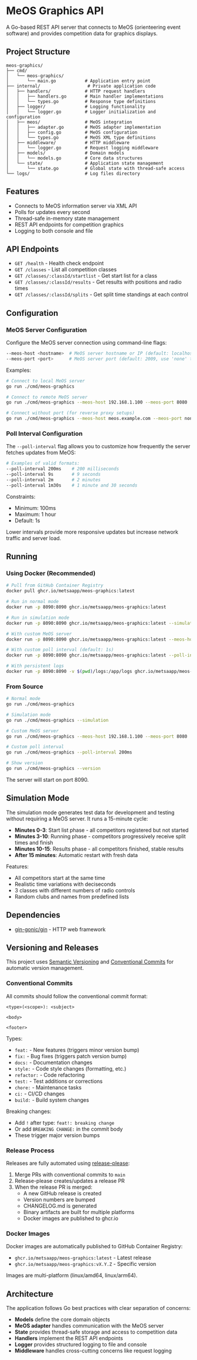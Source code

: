 # MeOS Graphics API

A Go-based REST API server that connects to MeOS (orienteering event software) and provides competition data for graphics displays.

## Project Structure

```
meos-graphics/
├── cmd/
│   └── meos-graphics/
│       └── main.go           # Application entry point
├── internal/                  # Private application code
│   ├── handlers/             # HTTP request handlers
│   │   ├── handlers.go       # Main handler implementations
│   │   └── types.go          # Response type definitions
│   ├── logger/               # Logging functionality
│   │   └── logger.go         # Logger initialization and configuration
│   ├── meos/                 # MeOS integration
│   │   ├── adapter.go        # MeOS adapter implementation
│   │   ├── config.go         # MeOS configuration
│   │   └── types.go          # MeOS XML type definitions
│   ├── middleware/           # HTTP middleware
│   │   └── logger.go         # Request logging middleware
│   ├── models/               # Domain models
│   │   └── models.go         # Core data structures
│   └── state/                # Application state management
│       └── state.go          # Global state with thread-safe access
└── logs/                     # Log files directory
```

## Features

- Connects to MeOS information server via XML API
- Polls for updates every second
- Thread-safe in-memory state management
- REST API endpoints for competition graphics
- Logging to both console and file

## API Endpoints

- `GET /health` - Health check endpoint
- `GET /classes` - List all competition classes
- `GET /classes/:classId/startlist` - Get start list for a class
- `GET /classes/:classId/results` - Get results with positions and radio times
- `GET /classes/:classId/splits` - Get split time standings at each control

## Configuration

### MeOS Server Configuration

Configure the MeOS server connection using command-line flags:

```bash
--meos-host <hostname>  # MeOS server hostname or IP (default: localhost)
--meos-port <port>      # MeOS server port (default: 2009, use 'none' to omit port)
```

Examples:
```bash
# Connect to local MeOS server
go run ./cmd/meos-graphics

# Connect to remote MeOS server
go run ./cmd/meos-graphics --meos-host 192.168.1.100 --meos-port 8080

# Connect without port (for reverse proxy setups)
go run ./cmd/meos-graphics --meos-host meos.example.com --meos-port none
```

### Poll Interval Configuration

The `--poll-interval` flag allows you to customize how frequently the server fetches updates from MeOS:

```bash
# Examples of valid formats:
--poll-interval 200ms    # 200 milliseconds
--poll-interval 9s       # 9 seconds
--poll-interval 2m       # 2 minutes
--poll-interval 1m30s    # 1 minute and 30 seconds
```

Constraints:
- Minimum: 100ms
- Maximum: 1 hour
- Default: 1s

Lower intervals provide more responsive updates but increase network traffic and server load.

## Running

### Using Docker (Recommended)
```bash
# Pull from GitHub Container Registry
docker pull ghcr.io/metsaapp/meos-graphics:latest

# Run in normal mode
docker run -p 8090:8090 ghcr.io/metsaapp/meos-graphics:latest

# Run in simulation mode
docker run -p 8090:8090 ghcr.io/metsaapp/meos-graphics:latest --simulation

# With custom MeOS server
docker run -p 8090:8090 ghcr.io/metsaapp/meos-graphics:latest --meos-host 192.168.1.100 --meos-port 8080

# With custom poll interval (default: 1s)
docker run -p 8090:8090 ghcr.io/metsaapp/meos-graphics:latest --poll-interval 500ms

# With persistent logs
docker run -p 8090:8090 -v $(pwd)/logs:/app/logs ghcr.io/metsaapp/meos-graphics:latest
```

### From Source
```bash
# Normal mode
go run ./cmd/meos-graphics

# Simulation mode
go run ./cmd/meos-graphics --simulation

# Custom MeOS server
go run ./cmd/meos-graphics --meos-host 192.168.1.100 --meos-port 8080

# Custom poll interval
go run ./cmd/meos-graphics --poll-interval 200ms

# Show version
go run ./cmd/meos-graphics --version
```

The server will start on port 8090.

## Simulation Mode

The simulation mode generates test data for development and testing without requiring a MeOS server. It runs a 15-minute cycle:

- **Minutes 0-3**: Start list phase - all competitors registered but not started
- **Minutes 3-10**: Running phase - competitors progressively receive split times and finish
- **Minutes 10-15**: Results phase - all competitors finished, stable results
- **After 15 minutes**: Automatic restart with fresh data

Features:
- All competitors start at the same time
- Realistic time variations with deciseconds
- 3 classes with different numbers of radio controls
- Random clubs and names from predefined lists

## Dependencies

- [gin-gonic/gin](https://github.com/gin-gonic/gin) - HTTP web framework

## Versioning and Releases

This project uses [Semantic Versioning](https://semver.org/) and [Conventional Commits](https://www.conventionalcommits.org/) for automatic version management.

### Conventional Commits

All commits should follow the conventional commit format:

```
<type>(<scope>): <subject>

<body>

<footer>
```

Types:
- `feat:` - New features (triggers minor version bump)
- `fix:` - Bug fixes (triggers patch version bump)
- `docs:` - Documentation changes
- `style:` - Code style changes (formatting, etc.)
- `refactor:` - Code refactoring
- `test:` - Test additions or corrections
- `chore:` - Maintenance tasks
- `ci:` - CI/CD changes
- `build:` - Build system changes

Breaking changes:
- Add `!` after type: `feat!: breaking change`
- Or add `BREAKING CHANGE:` in the commit body
- These trigger major version bumps

### Release Process

Releases are fully automated using [release-please](https://github.com/googleapis/release-please):

1. Merge PRs with conventional commits to `main`
2. Release-please creates/updates a release PR
3. When the release PR is merged:
   - A new GitHub release is created
   - Version numbers are bumped
   - CHANGELOG.md is generated
   - Binary artifacts are built for multiple platforms
   - Docker images are published to ghcr.io

### Docker Images

Docker images are automatically published to GitHub Container Registry:

- `ghcr.io/metsaapp/meos-graphics:latest` - Latest release
- `ghcr.io/metsaapp/meos-graphics:vX.Y.Z` - Specific version

Images are multi-platform (linux/amd64, linux/arm64).

## Architecture

The application follows Go best practices with clear separation of concerns:

- **Models** define the core domain objects
- **MeOS adapter** handles communication with the MeOS server
- **State** provides thread-safe storage and access to competition data
- **Handlers** implement the REST API endpoints
- **Logger** provides structured logging to file and console
- **Middleware** handles cross-cutting concerns like request logging